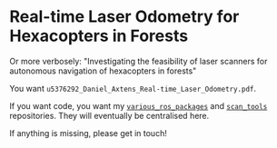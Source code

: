 Real-time Laser Odometry for Hexacopters in Forests
==================================

Or more verbosely: "Investigating the feasibility of laser scanners for autonomous navigation of hexacopters in forests"

You want `u5376292_Daniel_Axtens_Real-time_Laser_Odometry.pdf`.

If you want code, you want my [`various_ros_packages`](https://github.com/daxtens/various_ros_packages) and [`scan_tools`](https://github.com/daxtens/scan_tools) repositories. They will eventually be centralised here.

If anything is missing, please get in touch!
